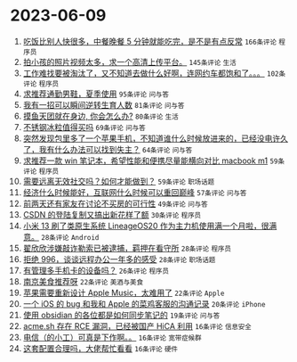 # 2023-06-09

1. [吃饭比别人快很多，中餐晚餐 5 分钟就能吃完，是不是有点反常](https://www.v2ex.com/t/947169) `166条评论` `程序员`
1. [拍小孩的照片视频太多，求一个高清上传平台。](https://www.v2ex.com/t/947187) `145条评论` `生活`
1. [工作难找要被淘汰了，又不知道去做什么好啊，连网约车都饱和了。。。](https://www.v2ex.com/t/947259) `102条评论` `程序员`
1. [求推荐通勤男鞋，夏季使用](https://www.v2ex.com/t/947219) `95条评论` `问与答`
1. [我有一招可以瞬间逆转生育人数](https://www.v2ex.com/t/947370) `81条评论` `问与答`
1. [摸鱼天团就在身边, 你会怎么办?](https://www.v2ex.com/t/947230) `80条评论` `生活`
1. [不锈钢冰粒值得买吗](https://www.v2ex.com/t/947220) `69条评论` `问与答`
1. [突然发现包里多了一个苹果手机，不知道谁什么时候放进来的，已经没电许久了，我有什么办法可以找到失主？](https://www.v2ex.com/t/947160) `64条评论` `问与答`
1. [求推荐一款 win 笔记本，希望性能和便携尽量能横向对比 macbook m1](https://www.v2ex.com/t/947210) `59条评论` `程序员`
1. [需要远离无效社交吗？如何才能做到？](https://www.v2ex.com/t/947229) `59条评论` `职场话题`
1. [经济什么时候能好，互联网什么时候可以重回巅峰](https://www.v2ex.com/t/947198) `57条评论` `问与答`
1. [前两天还有家友在讨论不买房的可行性](https://www.v2ex.com/t/947182) `49条评论` `问与答`
1. [CSDN 的登陆复制又搞出新花样了额](https://www.v2ex.com/t/947362) `30条评论` `程序员`
1. [小米 13 刷了类原生系统 LineageOS20 作为主力机使用满一个月啦，很满意。](https://www.v2ex.com/t/947374) `28条评论` `Android`
1. [翟欣欣涉嫌敲诈勒索已被逮捕，羁押在看守所](https://www.v2ex.com/t/947366) `28条评论` `程序员`
1. [拒绝 996，谈谈远程办公一年多的感受](https://www.v2ex.com/t/947355) `28条评论` `职场话题`
1. [有管理多手机卡的设备吗？](https://www.v2ex.com/t/947350) `26条评论` `程序员`
1. [南京美食推荐呀](https://www.v2ex.com/t/947299) `22条评论` `美酒与美食`
1. [苹果需要重新设计 Apple Music，太难用了](https://www.v2ex.com/t/947276) `22条评论` `Apple`
1. [一个 iOS 的 bug 和我和 Apple 的菜鸡客服的沟通记录](https://www.v2ex.com/t/947234) `20条评论` `iPhone`
1. [使用 obsidian 的各位都是如何同步笔记的](https://www.v2ex.com/t/947284) `19条评论` `问与答`
1. [acme.sh 存在 RCE 漏洞，已经被国产 HiCA 利用](https://www.v2ex.com/t/947389) `16条评论` `信息安全`
1. [电信（的小工）可真是下作啊。。](https://www.v2ex.com/t/947363) `16条评论` `宽带症候群`
1. [这套配置合理吗，大佬帮忙看看](https://www.v2ex.com/t/947357) `16条评论` `硬件`
